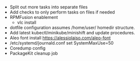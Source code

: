 * Split out more tasks into separate files
* Add checks to only perform tasks on files if needed
* RPMFusion enablement
  - vlc install
* dotfile configuration assumes /home/user/ homedir structure.
* Add latest kubectl/minikube/minishift and update procedures.
* Aleo font install https://alessiolaiso.com/aleo-font
* /etc/systemd/journald.conf set SystemMaxUse=50
* Coredump config
* PackageKit cleanup job

